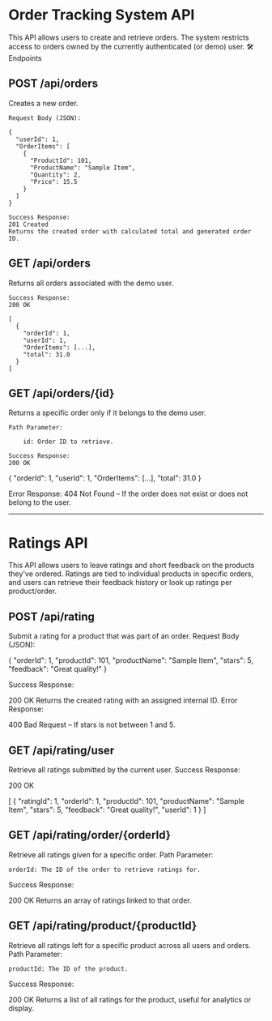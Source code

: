 # Order Tracking System API

This API allows users to create and retrieve orders. The system restricts access to orders owned by the currently authenticated (or demo) user.
🛠️ Endpoints
## POST /api/orders

Creates a new order.

    Request Body (JSON):

    {
      "userId": 1,
      "OrderItems": [
        {
          "ProductId": 101,
          "ProductName": "Sample Item",
          "Quantity": 2,
          "Price": 15.5
        }
      ]
    }

    Success Response:
    201 Created
    Returns the created order with calculated total and generated order ID.

## GET /api/orders

Returns all orders associated with the demo user.

    Success Response:
    200 OK

    [
      {
        "orderId": 1,
        "userId": 1,
        "OrderItems": [...],
        "total": 31.0
      }
    ]

## GET /api/orders/{id}

Returns a specific order only if it belongs to the demo user.

    Path Parameter:

        id: Order ID to retrieve.

    Success Response:
    200 OK

{
  "orderId": 1,
  "userId": 1,
  "OrderItems": [...],
  "total": 31.0
}

Error Response:
404 Not Found – If the order does not exist or does not belong to the user.

-----------------------------------------------

# Ratings API

This API allows users to leave ratings and short feedback on the products they've ordered. Ratings are tied to individual products in specific orders, and users can retrieve their feedback history or look up ratings per product/order.

## POST /api/rating

Submit a rating for a product that was part of an order.
Request Body (JSON):

{
  "orderId": 1,
  "productId": 101,
  "productName": "Sample Item",
  "stars": 5,
  "feedback": "Great quality!"
}

Success Response:

200 OK
Returns the created rating with an assigned internal ID.
Error Response:

400 Bad Request – If stars is not between 1 and 5.

## GET /api/rating/user

Retrieve all ratings submitted by the current user.
Success Response:

200 OK

[
  {
    "ratingId": 1,
    "orderId": 1,
    "productId": 101,
    "productName": "Sample Item",
    "stars": 5,
    "feedback": "Great quality!",
    "userId": 1
  }
]

## GET /api/rating/order/{orderId}

Retrieve all ratings given for a specific order.
  Path Parameter:

    orderId: The ID of the order to retrieve ratings for.

  Success Response:

200 OK
Returns an array of ratings linked to that order.

## GET /api/rating/product/{productId}

Retrieve all ratings left for a specific product across all users and orders.
  Path Parameter:

    productId: The ID of the product.

  Success Response:

200 OK
Returns a list of all ratings for the product, useful for analytics or display.
